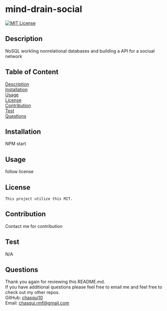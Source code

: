 
  # mind-drain-social
  
  [![MIT License](https://img.shields.io/badge/License-MIT-blue)](https://choosealicense.com/licenses/mit/#)
  
  ## Description 
  NoSQL workling nonrelational databases and building a API for a sociual network

  ## Table of Content
  [Description](#description)<br>
  [Installation](#installation)<br>
  [Usage](#usage)<br>
  [License](#license)<br>
  [Contribution](#contribution)<br>
  [Test](#test)<br>
  [Questions](#questions)<br>

  ## Installation
  NPM start
  
  ## Usage
  follow license

  ## License
    This project utilize this MIT.
  
  ## Contribution
  Contact me for contribution
  
  ## Test
  N/A <br>

  
  ## Questions
  Thank you again for reviewing this README.md. <br>
  If you have additional questions please feel free to email me and feel free to check out my other repos. <br>
  GitHub: [chasqui10](https://github.com/chasqui10) <br>
  Email:  [chasqui.rmf@gmail.com](chasqui.rmf@gmail.com)<br>
